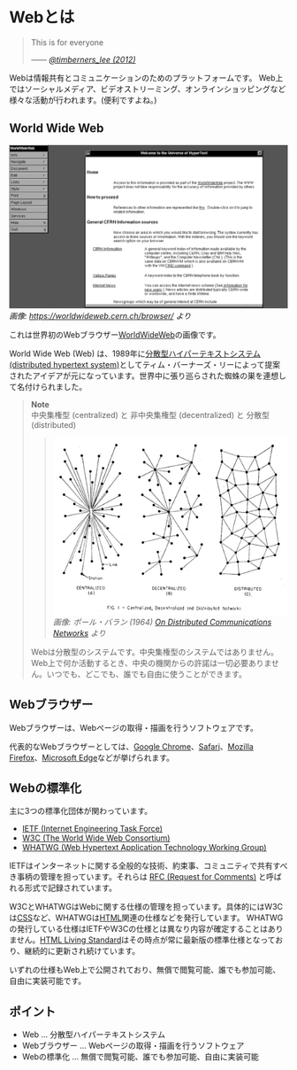 # Webとは

> This is for everyone
>
> _―― [@timberners_lee (2012)](https://twitter.com/timberners_lee/status/228960085672599552)_

Webは情報共有とコミュニケーションのためのプラットフォームです。
Web上ではソーシャルメディア、ビデオストリーミング、オンラインショッピングなど様々な活動が行われます。(便利ですよね。)

## World Wide Web

![](assets/world-wide-web.png)
_画像: <https://worldwideweb.cern.ch/browser/> より_

これは世界初のWebブラウザー[WorldWideWeb](https://ja.wikipedia.org/wiki/WorldWideWeb)の画像です。

World Wide Web (Web) は、1989年に[分散型ハイパーテキストシステム (distributed hypertext system)](https://www.w3.org/History/1989/proposal.html)としてティム・バーナーズ・リーによって提案されたアイデアが元になっています。世界中に張り巡らされた蜘蛛の巣を連想して名付けられました。

> **Note**\
> 中央集権型 (centralized) と 非中央集権型 (decentralized) と 分散型 (distributed)
>
> > ![](assets/distributed-networks.png)\
> > _画像: ポール・バラン (1964) [On Distributed Communications Networks](https://www.rand.org/content/dam/rand/pubs/papers/2005/P2626.pdf) より_
>
> Webは分散型のシステムです。中央集権型のシステムではありません。Web上で何か活動するとき、中央の機関からの許諾は一切必要ありません。いつでも、どこでも、誰でも自由に使うことができます。

## Webブラウザー

Webブラウザーは、Webページの取得・描画を行うソフトウェアです。

代表的なWebブラウザーとしては、[Google Chrome](https://www.google.co.jp/intl/ja/chrome/)、[Safari](https://www.apple.com/jp/safari/)、[Mozilla Firefox](https://www.mozilla.org/ja/firefox/)、[Microsoft Edge](https://www.microsoft.com/ja-jp/edge)などが挙げられます。

## Webの標準化

主に3つの標準化団体が関わっています。

- [IETF (Internet Engineering Task Force)](https://www.ietf.org/)
- [W3C (The World Wide Web Consortium)](https://www.w3.org/)
- [WHATWG (Web Hypertext Application Technology Working Group)](https://whatwg.org/)

IETFはインターネットに関する全般的な技術、約束事、コミュニティで共有すべき事柄の管理を担っています。それらは [RFC (Request for Comments)](https://ja.wikipedia.org/wiki/Request_for_Comments) と呼ばれる形式で記録されています。

W3CとWHATWGはWebに関する仕様の管理を担っています。具体的にはW3Cは[CSS](https://developer.mozilla.org/ja/docs/Web/CSS)など、WHATWGは[HTML](https://developer.mozilla.org/ja/docs/Web/HTML)関連の仕様などを発行しています。
WHATWGの発行している仕様はIETFやW3Cの仕様とは異なり内容が確定することはありません。[HTML Living Standard](https://html.spec.whatwg.org/multipage/)はその時点が常に最新版の標準仕様となっており、継続的に更新され続けています。

いずれの仕様もWeb上で公開されており、無償で閲覧可能、誰でも参加可能、自由に実装可能です。

## ポイント

- Web … 分散型ハイパーテキストシステム
- Webブラウザー … Webページの取得・描画を行うソフトウェア
- Webの標準化 … 無償で閲覧可能、誰でも参加可能、自由に実装可能
